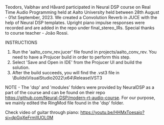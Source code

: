 Teodors, Vaibhav and Håvard participated in Neural DSP course on Real Time Audio Programming held at Aalto University held between 28th August - 01st September, 2023. We created a Convolution Reverb in JUCE with the help of Neural DSP templates. Upright piano impulse responses were recorded and are added in the repo under final_stereo_IRs. Special thanks to course teacher - João Rossi.

INSTRUCTIONS

1. Run the 'aalto_conv_rev.jucer' file found in projects/aalto_conv_rev. You need to have a Projucer build in order to perform this step.
2. Select 'Save and Open in IDE' from the Projucer UI and build the solution.
3. After the build succeeds, you will find the .vst3 file in \Builds\VisualStudio2022\x64\Release\VST3

NOTE - The 'dsp' and 'modules' folders were provided by NeuralDSP as a part of the course and can be found on their repo https://github.com/Neural-DSP/modern-rt-audio-course. For our purpose, we mainly edited the RingMod file found in the 'dsp' folder. 

Check video of guitar through piano:
https://youtu.be/HHMxToesaio?si=dpGqXeFrmIIUOL0M

